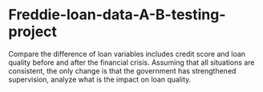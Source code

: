 # Freddie-loan-data-A-B-testing-project
Compare the difference of loan variables includes credit score and loan quality before and after the financial crisis. Assuming that all situations are consistent, the only change is that the government has strengthened supervision, analyze what is the impact on loan quality.
